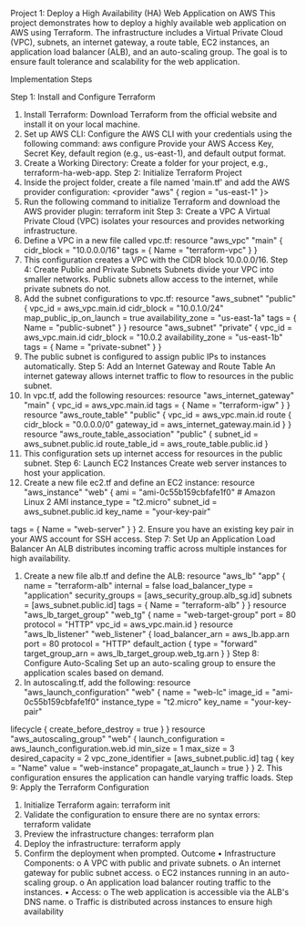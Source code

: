 Project 1: Deploy a High Availability (HA) Web Application
on AWS
This project demonstrates how to deploy a highly available web application on
AWS using Terraform. The infrastructure includes a Virtual Private Cloud (VPC),
subnets, an internet gateway, a route table, EC2 instances, an application load
balancer (ALB), and an auto-scaling group. The goal is to ensure fault tolerance
and scalability for the web application.

Implementation Steps

Step 1: Install and Configure Terraform
1. Install Terraform: Download Terraform from the official website and
install it on your local machine.
2. Set up AWS CLI: Configure the AWS CLI with your credentials using the
following command:
aws configure
Provide your AWS Access Key, Secret Key, default region (e.g., us-east-1), and
default output format.
3. Create a Working Directory: Create a folder for your project, e.g.,
terraform-ha-web-app.
Step 2: Initialize Terraform Project
1. Inside the project folder, create a file named 'main.tf' and add the AWS
provider configuration:
<provider "aws" {
 region = "us-east-1"
}>
2. Run the following command to initialize Terraform and download the
AWS provider plugin:
terraform init
Step 3: Create a VPC
A Virtual Private Cloud (VPC) isolates your resources and provides networking
infrastructure.
1. Define a VPC in a new file called vpc.tf:
resource "aws_vpc" "main" {
 cidr_block = "10.0.0.0/16"
 tags = {
 Name = "terraform-vpc"
 }
}
2. This configuration creates a VPC with the CIDR block 10.0.0.0/16.
Step 4: Create Public and Private Subnets
Subnets divide your VPC into smaller networks. Public subnets allow access to
the internet, while private subnets do not.
1. Add the subnet configurations to vpc.tf:
resource "aws_subnet" "public" {
 vpc_id = aws_vpc.main.id
 cidr_block = "10.0.1.0/24"
 map_public_ip_on_launch = true
 availability_zone = "us-east-1a"
 tags = {
 Name = "public-subnet"
 }
}
resource "aws_subnet" "private" {
 vpc_id = aws_vpc.main.id
 cidr_block = "10.0.2
 availability_zone = "us-east-1b"
 tags = {
 Name = "private-subnet"
 }
}
2. The public subnet is configured to assign public IPs to instances
automatically.
Step 5: Add an Internet Gateway and Route Table
An internet gateway allows internet traffic to flow to resources in the public
subnet.
1. In vpc.tf, add the following resources:
resource "aws_internet_gateway" "main" {
 vpc_id = aws_vpc.main.id
 tags = {
 Name = "terraform-igw"
 }
}
resource "aws_route_table" "public" {
 vpc_id = aws_vpc.main.id
 route {
 cidr_block = "0.0.0.0/0"
 gateway_id = aws_internet_gateway.main.id
 }
}
resource "aws_route_table_association" "public" {
     subnet_id = aws_subnet.public.id
 route_table_id = aws_route_table.public.id
}
2. This configuration sets up internet access for resources in the public
subnet.
Step 6: Launch EC2 Instances
Create web server instances to host your application.
1. Create a new file ec2.tf and define an EC2 instance:
resource "aws_instance" "web" {
 ami = "ami-0c55b159cbfafe1f0" # Amazon Linux 2 AMI
 instance_type = "t2.micro"
 subnet_id = aws_subnet.public.id
 key_name = "your-key-pair"

 tags = {
 Name = "web-server"
 }
}
2. Ensure you have an existing key pair in your AWS account for SSH access.
Step 7: Set Up an Application Load Balancer
An ALB distributes incoming traffic across multiple instances for high
availability.
1. Create a new file alb.tf and define the ALB:
resource "aws_lb" "app" {
 name = "terraform-alb"
 internal = false
 load_balancer_type = "application"
 security_groups = [aws_security_group.alb_sg.id]
 subnets = [aws_subnet.public.id]
 tags = {
 Name = "terraform-alb"
 }
}
resource "aws_lb_target_group" "web_tg" {
 name = "web-target-group"
 port = 80
 protocol = "HTTP"
 vpc_id = aws_vpc.main.id
}
resource "aws_lb_listener" "web_listener" {
 load_balancer_arn = aws_lb.app.arn
 port = 80
 protocol = "HTTP"
 default_action {
 type = "forward"
 target_group_arn = aws_lb_target_group.web_tg.arn
 }
}
Step 8: Configure Auto-Scaling
Set up an auto-scaling group to ensure the application scales based on
demand.
1. In autoscaling.tf, add the following:
resource "aws_launch_configuration" "web" {
 name = "web-lc"
 image_id = "ami-0c55b159cbfafe1f0"
 instance_type = "t2.micro"
 key_name = "your-key-pair"

 lifecycle {
 create_before_destroy = true
 }
}
resource "aws_autoscaling_group" "web" {
 launch_configuration = aws_launch_configuration.web.id
 min_size = 1
 max_size = 3
 desired_capacity = 2
 vpc_zone_identifier = [aws_subnet.public.id]
 tag {
 key = "Name"
 value = "web-instance"
 propagate_at_launch = true
 }
}
2. This configuration ensures the application can handle varying traffic
loads.
Step 9: Apply the Terraform Configuration
1. Initialize Terraform again:
terraform init
2. Validate the configuration to ensure there are no syntax errors:
terraform validate
3. Preview the infrastructure changes:
terraform plan
4. Deploy the infrastructure:
terraform apply
5. Confirm the deployment when prompted.
Outcome
• Infrastructure Components:
o A VPC with public and private subnets.
o An internet gateway for public subnet access.
o EC2 instances running in an auto-scaling group.
o An application load balancer routing traffic to the instances.
• Access:
o The web application is accessible via the ALB's DNS name.
o Traffic is distributed across instances to ensure high availability
